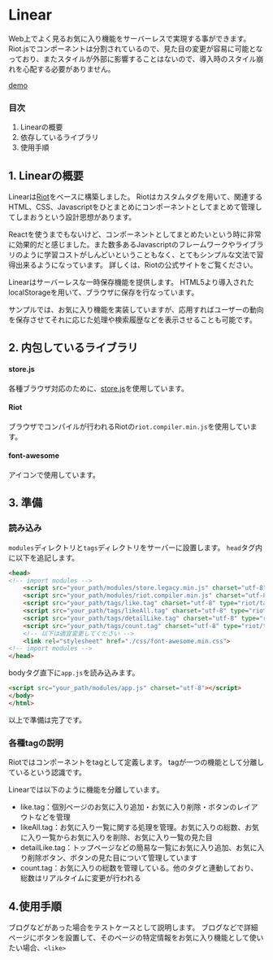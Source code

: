# Linear

Web上でよく見るお気に入り機能をサーバーレスで実現する事ができます。
Riot.jsでコンポーネントは分割されているので、見た目の変更が容易に可能となっており、またスタイルが外部に影響することはないので、導入時のスタイル崩れを心配する必要がありません。

[demo](https://ken-sayama.github.io/Linear/)


### 目次

1. Linearの概要
2. 依存しているライブラリ
3. 使用手順

## 1. Linearの概要

Linearは[Riot](http://riotjs.com/)をベースに構築しました。
Riotはカスタムタグを用いて、関連するHTML、CSS、Javascriptをひとまとめにコンポーネントとしてまとめて管理してしまおうという設計思想があります。

Reactを使うまでもないけど、コンポーネントとしてまとめたいという時に非常に効果的だと感じました。また数多あるJavascriptのフレームワークやライブラリのように学習コストがしんどいということもなく、とてもシンプルな文法で習得出来るようになっています。
詳しくは、Riotの公式サイトをご覧ください。

Linearはサーバーレスな一時保存機能を提供します。
HTML5より導入されたlocalStorageを用いて、ブラウザに保存を行なっています。

サンプルでは、お気に入り機能を実装していますが、応用すればユーザーの動向を保存させてそれに応じた処理や検索履歴などを表示させることも可能です。

## 2. 内包しているライブラリ

#### store.js

各種ブラウザ対応のために、[store.js](https://github.com/marcuswestin/store.js/)を使用しています。

#### Riot

ブラウザでコンパイルが行われるRiotの`riot.compiler.min.js`を使用しています。

#### font-awesome

アイコンで使用しています。

## 3. 準備

### 読み込み

`modules`ディレクトリと`tags`ディレクトリをサーバーに設置します。
`head`タグ内に以下を追記します。

```html
<head>
<!-- import modules -->
	<script src="your_path/modules/store.legacy.min.js" charset="utf-8"></script>
	<script src="your_path/modules/riot.compiler.min.js" charset="utf-8"></script>
	<script src="your_path/tags/like.tag" charset="utf-8" type="riot/tag"></script>
	<script src="your_path/tags/likeAll.tag" charset="utf-8" type="riot/tag"></script>
	<script src="your_path/tags/detailLike.tag" charset="utf-8" type="riot/tag"></script>
	<script src="your_path/tags/count.tag" charset="utf-8" type="riot/tag"></script>
	<!-- 以下は適宜変更してください -->
	<link rel="stylesheet" href="./css/font-awesome.min.css">
<!-- import modules -->
</head>
```

bodyタグ直下に`app.js`を読み込みます。

```html
<script src="your_path/modules/app.js" charset="utf-8"></script>
</body>
</html>
```

以上で準備は完了です。

### 各種tagの説明

Riotではコンポーネントをtagとして定義します。
tagが一つの機能として分離しているという認識です。

Linearでは以下のように機能を分離しています。

* like.tag：個別ページのお気に入り追加・お気に入り削除・ボタンのレイアウトなどを管理
* likeAll.tag：お気に入り一覧に関する処理を管理。お気に入りの総数、お気に入り一覧からお気に入りを削除、お気に入り一覧の見た目
* detailLike.tag：トップページなどの簡易な一覧にお気に入り追加、お気に入り削除ボタン、ボタンの見た目について管理しています
* count.tag：お気に入りの総数を管理している。他のタグと連動しており、総数はリアルタイムに変更が行われる

## 4.使用手順

ブログなどがあった場合をテストケースとして説明します。
ブログなどで詳細ページにボタンを設置して、そのページの特定情報をお気に入り機能として使いたい場合、`<like>`